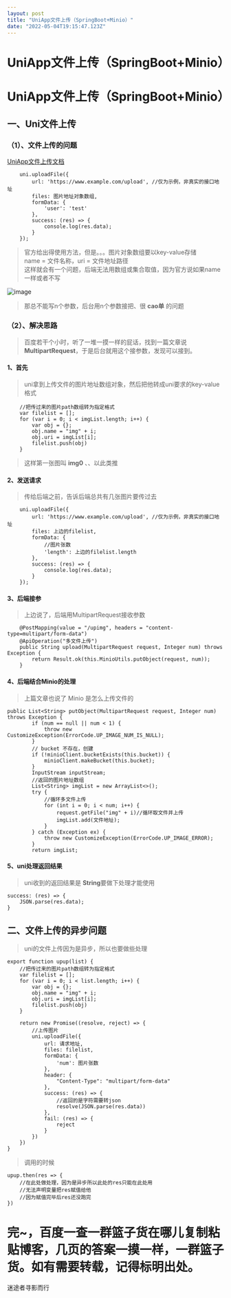 ```yaml
---
layout: post
title: "UniApp文件上传（SpringBoot+Minio）"
date: "2022-05-04T19:15:47.123Z"
---
```

UniApp文件上传（SpringBoot+Minio）
============================

UniApp文件上传（SpringBoot+Minio）
============================

一、Uni文件上传
---------

### （1）、文件上传的问题

[UniApp文件上传文档](https://uniapp.dcloud.io/api/request/network-file.html#uploadfile "UniApp文件上传文档")

    	uni.uploadFile({
    		url: 'https://www.example.com/upload', //仅为示例，非真实的接口地址
    		files: 图片地址对象数组,
    		formData: {
    			'user': 'test'
    		},
    		success: (res) => {
    			console.log(res.data);
    		}
    	});
    

> 官方给出得使用方法，但是。。。图片对象数组要以key-value存储  
> name = 文件名称，uri = 文件地址路径  
> 这样就会有一个问题，后端无法用数组或集合取值，因为官方说如果name一样或者不写

![image](https://img2022.cnblogs.com/blog/1978365/202205/1978365-20220504173428955-1180259450.png)

> 那总不能写n个参数，后台用n个参数接把、很 **cao单** 的问题

### （2）、解决思路

> 百度若干个小时，听了一堆一摸一样的屁话，找到一篇文章说 **MultipartRequest**，于是后台就用这个接参数，发现可以接到。

#### 1、首先

> uni拿到上传文件的图片地址数组对象，然后把他转成uni要求的key-value格式

    	//把传过来的图片path数组转为指定格式
    	var filelist = [];
    	for (var i = 0; i < imgList.length; i++) {
    		var obj = {};
    		obj.name = "img" + i;
    		obj.uri = imgList[i];
    		filelist.push(obj)
    	}
    

> 这样第一张图叫 **img0** 、、以此类推

#### 2、发送请求

> 传给后端之前，告诉后端总共有几张图片要传过去

    	uni.uploadFile({
    		url: 'https://www.example.com/upload', //仅为示例，非真实的接口地址
    		files: 上边的filelist,
    		formData: {
    			//图片张数
    			'length': 上边的filelist.length
    		},
    		success: (res) => {
    			console.log(res.data);
    		}
    	});
    

#### 3、后端接参

> 上边说了，后端用MultipartRequest接收参数

        @PostMapping(value = "/upimg", headers = "content-type=multipart/form-data")
        @ApiOperation("多文件上传")
        public String upload(MultipartRequest request, Integer num) throws Exception {
            return Result.ok(this.MinioUtils.putObject(request, num));
        }
    

#### 4、后端结合Minio的处理

> 上篇文章也说了 Minio 是怎么上传文件的

    public List<String> putObject(MultipartRequest request, Integer num) throws Exception {
            if (num == null || num < 1) {
                throw new CustomizeException(ErrorCode.UP_IMAGE_NUM_IS_NULL);
            }
            // bucket 不存在，创建
            if (!minioClient.bucketExists(this.bucket)) {
                minioClient.makeBucket(this.bucket);
            }
            InputStream inputStream;
            //返回的图片地址数组
            List<String> imgList = new ArrayList<>();
            try {
                //循环多文件上传
                for (int i = 0; i < num; i++) {
                    request.getFile("img" + i)//循环取文件并上传
                    imgList.add(文件地址);
                }
            } catch (Exception ex) {
                throw new CustomizeException(ErrorCode.UP_IMAGE_ERROR);
            }
            return imgList;
    

#### 5、uni处理返回结果

> uni收到的返回结果是 **String**要做下处理才能使用

    success: (res) => {
    	JSON.parse(res.data);
    }
    

二、文件上传的异步问题
-----------

> uni的文件上传因为是异步，所以也要做些处理

    export function upup(list) {
    	//把传过来的图片path数组转为指定格式
    	var filelist = [];
    	for (var i = 0; i < list.length; i++) {
    		var obj = {};
    		obj.name = "img" + i;
    		obj.uri = imgList[i];
    		filelist.push(obj)
    	}
    
    	return new Promise((resolve, reject) => {
    		//上传图片
    		uni.uploadFile({
    			url: 请求地址,
    			files: filelist,
    			formData: {
    				'num': 图片张数
    			},
    			header: {
    				"Content-Type": "multipart/form-data"
    			},
    			success: (res) => {
    				//返回的是字符需要转json
    				resolve(JSON.parse(res.data))
    			},
    			fail: (res) => {
    				reject
    			}
    		})
    	})
    }
    

> 调用的时候

    upup.then(res => {
    	//在此处做处理，因为是异步所以此处的res只能在此处用
    	//无法声明变量把res赋值给他
    	//因为赋值完毕后res还没跑完
    })
    

完~，百度一查一群篮子货在哪儿复制粘贴博客，几页的答案一摸一样，一群篮子货。如有需要转载，记得标明出处。
====================================================

迷途者寻影而行